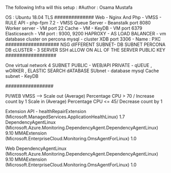 The following Infra will this setup : 
#Author : Osama Mustafa

OS : Ubuntu 18.04 TLS
##############
Web - Nginx And Php  - VMSS - RULE 
API - php-fpm 7.2 - VMSS 
Queue Server - Beanstalk port 8080
Worker server - VM port 22
Cache - VM - KeyDB - VM port 6379
Elasticsearch - VM port : 9300, 9200
HAPROXY - AS LOAD BALANCER - vm  
database cluster on percona mysql - cluster XDB port 3306 - Name : PXC
###################
NSG 
dIFFERENT SUBNET- DB SUBNET
PERCONA DB cLUSTER - 3 SERVER
SSH aLLOW ON ALL OF THE SERVER
PUBLIC KEY
##################

One virtual network 
4 SUBNET 
PUBLIC - WEB/API
PRIVATE - qUEUE , wORKER , ELASTIC SEARCH
dATABASE SUbnet - database mysql
Cache subnet - KeyDB 

#################

PI/WEB VMSS --> Scale out (Average) Percentage CPU > 70 / Increase count by 1
	 Scale in (Average) Percentage CPU <= 45/ Decrease count by 1

Extension API - healthRepairExtension (Microsoft.ManagedServices.ApplicationHealthLinux) 1.7
		DependencyAgentLinux  (Microsoft.Azure.Monitoring.DependencyAgent.DependencyAgentLinux) 9.10
		MMAExtension		(Microsoft.EnterpriseCloud.Monitoring.OmsAgentForLinux) 1.0
	
Web 
		DependencyAgentLinux  (Microsoft.Azure.Monitoring.DependencyAgent.DependencyAgentLinux) 9.10
		MMAExtension		(Microsoft.EnterpriseCloud.Monitoring.OmsAgentForLinux) 1.0
